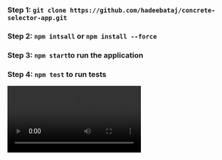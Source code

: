### Step 1: `git clone https://github.com/hadeebataj/concrete-selector-app.git`

### Step 2: `npm intsall` or `npm install --force`

### Step 3: `npm start`to run the application

### Step 4: `npm test` to run tests

!['watch demo'](file:///Users/hadeebataj/Downloads/New%20Recording%20-%2031_01_2023,%2017_13_37.webm)
